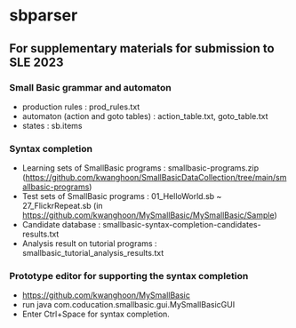 # sbparser

## For supplementary materials for submission to SLE 2023 

### Small Basic grammar and automaton
 - production rules : prod_rules.txt
 - automaton (action and goto tables) : action_table.txt, goto_table.txt
 - states : sb.items

### Syntax completion
 - Learning sets of SmallBasic programs : smallbasic-programs.zip (https://github.com/kwanghoon/SmallBasicDataCollection/tree/main/smallbasic-programs)
 - Test sets of SmallBasic programs : 01_HelloWorld.sb ~ 27_FlickrRepeat.sb (in https://github.com/kwanghoon/MySmallBasic/MySmallBasic/Sample)
 - Candidate database : smallbasic-syntax-completion-candidates-results.txt
 - Analysis result on tutorial programs : smallbasic_tutorial_analysis_results.txt

### Prototype editor for supporting the syntax completion
 - https://github.com/kwanghoon/MySmallBasic
 - run java com.coducation.smallbasic.gui.MySmallBasicGUI
 - Enter Ctrl+Space for syntax completion.
 

